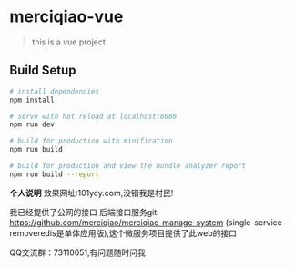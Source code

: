 # merciqiao-vue

> this is a vue project

## Build Setup

``` bash
# install dependencies
npm install

# serve with hot reload at localhost:8080
npm run dev

# build for production with minification
npm run build

# build for production and view the bundle analyzer report
npm run build --report
```

****个人说明****
效果网址:101ycy.com,没错我是村民!

我已经提供了公网的接口
后端接口服务git: https://github.com/merciqiao/merciqiao-manage-system (single-service-removeredis是单体应用版),这个微服务项目提供了此web的接口

QQ交流群：73110051,有问题随时问我
